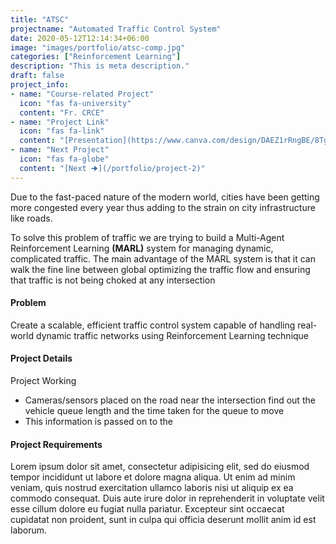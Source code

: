 ```yaml
---
title: "ATSC"
projectname: "Automated Traffic Control System"
date: 2020-05-12T12:14:34+06:00
image: "images/portfolio/atsc-comp.jpg"
categories: ["Reinforcement Learning"]
description: "This is meta description."
draft: false
project_info:
- name: "Course-related Project"
  icon: "fas fa-university"
  content: "Fr. CRCE"
- name: "Project Link"
  icon: "fas fa-link"
  content: "[Presentation](https://www.canva.com/design/DAEZ1rRngBE/8TgRm1NguHwm8cZB8ufFuw/view?utm_content=DAEZ1rRngBE&utm_campaign=designshare&utm_medium=link&utm_source=homepage_design_menu)"
- name: "Next Project"
  icon: "fas fa-globe"
  content: "[Next 🠊](/portfolio/project-2)"
---
```


Due to the fast-paced nature of the modern world, cities have been getting more congested every year thus adding to the strain on city infrastructure like roads. 

To solve this problem of traffic we are trying to build a Multi-Agent Reinforcement Learning **(MARL)** system for managing dynamic, complicated traffic. The main advantage of the MARL system is that it can walk the fine line between global optimizing the traffic flow and ensuring that traffic is not being choked at any intersection

#### Problem 
Create a scalable, efficient traffic control system capable of handling real-world dynamic traffic networks using Reinforcement Learning technique

#### Project Details
Project Working
*  Cameras/sensors placed on the road near the intersection find out the vehicle queue length and the time taken for the queue to move
* This information is passed on to the  


#### Project Requirements

Lorem ipsum dolor sit amet, consectetur adipisicing elit, sed do eiusmod tempor incididunt ut labore
et dolore magna aliqua. Ut enim ad minim veniam, quis nostrud exercitation ullamco laboris nisi ut aliquip
ex ea commodo consequat. Duis aute irure dolor in reprehenderit in voluptate velit esse cillum dolore eu
fugiat nulla pariatur. Excepteur sint occaecat cupidatat non proident, sunt in culpa qui officia deserunt
mollit anim id est laborum.